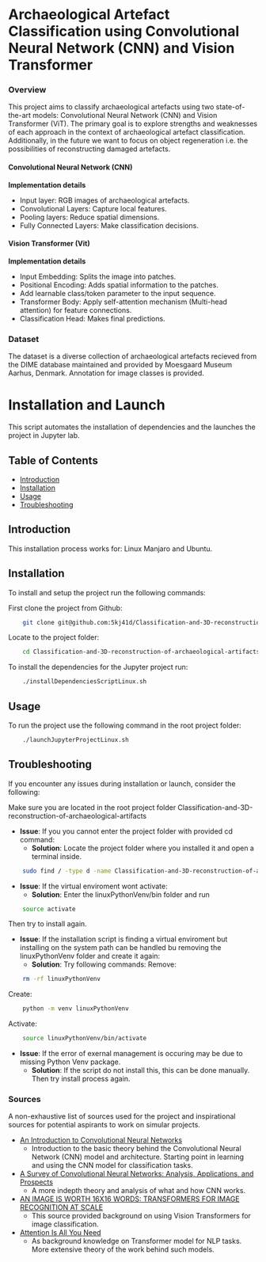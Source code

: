 # Archaeological Artefact Classification using Convolutional Neural Network (CNN) and Vision Transformer
### Overview
This project aims to classify archaeological artefacts using two state-of-the-art models: Convolutional Neural Network (CNN) and Vision Transformer (ViT).
The primary goal is to explore strengths and weaknesses of each approach in the context of archaeological artefact classification. 
Additionally, in the future we want to focus on object regeneration i.e. the possibilities of reconstructing damaged artefacts. 

#### Convolutional Neural Network (CNN)

**Implementation details**
- Input layer: RGB images of archaeological artefacts.
- Convolutional Layers: Capture local features.
- Pooling layers: Reduce spatial dimensions.
- Fully Connected Layers: Make classification decisions.

#### Vision Transformer (Vit)

**Implementation details**
- Input Embedding: Splits the image into patches.
- Positional Encoding: Adds spatial information to the patches.
- Add learnable class/token parameter to the input sequence.
- Transformer Body: Apply self-attention mechanism (Multi-head attention) for feature connections.
- Classification Head: Makes final predictions.

### Dataset
The dataset is a diverse collection of archaeological artefacts recieved from the DIME database maintained and provided by Moesgaard Museum Aarhus, Denmark. 
Annotation for image classes is provided.


# Installation and Launch 
This script automates the installation of dependencies and the launches the project in Jupyter lab.

## Table of Contents 
- [Introduction](#introduction)
- [Installation](#installation)
- [Usage](#usage) 
- [Troubleshooting](#troubleshooting)

## Introduction

This installation process works for:
	Linux Manjaro and Ubuntu.

## Installation

To install and setup the project run the following commands:

First clone the project from Github:
```bash 
	git clone git@github.com:5kj41d/Classification-and-3D-reconstruction-of-archaeological-artifacts.git
```
Locate to the project folder:
```bash 
	cd Classification-and-3D-reconstruction-of-archaeological-artifacts
```

To install the dependencies for the Jupyter project run:
```bash 
	./installDependenciesScriptLinux.sh
```

## Usage 

To run the project use the following command in the root project folder:
```bash 
	./launchJupyterProjectLinux.sh
```

## Troubleshooting

If you encounter any issues during installation or launch, consider the following:

Make sure you are located in the root project folder Classification-and-3D-reconstruction-of-archaeological-artifacts
- **Issue**: If you you cannot enter the project folder with provided cd command:
  - **Solution**: Locate the project folder where you installed it and open a terminal inside. 
```bash 
	sudo find / -type d -name Classification-and-3D-reconstruction-of-archaeological-artifacts
```

- **Issue**: If the virtual enviroment wont activate:
  - **Solution**: Enter the linuxPythonVenv/bin folder and run 
```bash 
	source activate
```
Then try to install again.

- **Issue**: If the installation script is finding a virtual enviroment but installing on the system path can be handled bu removing the 
linuxPythonVenv folder and create it again:
  - **Solution**: Try following commands:
Remove:
```bash 
	rm -rf linuxPythonVenv 
```
Create: 
```bash 
	python -m venv linuxPythonVenv 
```
Activate: 
```bash 
	source linuxPythonVenv/bin/activate
```

- **Issue**: If the error of exernal management is occuring may be due to missing Python Venv package. 
  - **Solution**: If the script do not install this, this can be done manually. Then try install process again. 


### Sources 
A non-exhaustive list of sources used for the project and inspirational sources for potential aspirants to work on simular projects. 

- [An Introduction to Convolutional Neural Networks](https://arxiv.org/pdf/1511.08458.pdf)
	- Introduction to the basic theory behind the Convolutional Neural Network (CNN) model and architecture. Starting point in learning and using the CNN model for classification tasks.
- [A Survey of Convolutional Neural Networks: Analysis, Applications, and Prospects](https://arxiv.org/pdf/2004.02806.pdf)
	- A more indepth theory and analysis of what and how CNN works. 
- [AN IMAGE IS WORTH 16X16 WORDS: TRANSFORMERS FOR IMAGE RECOGNITION AT SCALE](https://arxiv.org/pdf/2010.11929.pdf)
	- This source provided background on using Vision Transformers for image classification.
- [Attention Is All You Need](https://arxiv.org/pdf/1706.03762.pdf)
	- As background knowledge on Transformer model for NLP tasks. More extensive theory of the work behind such models.


